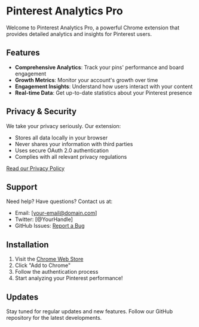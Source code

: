 # Pinterest Analytics Pro

Welcome to Pinterest Analytics Pro, a powerful Chrome extension that provides detailed analytics and insights for Pinterest users.

## Features

- **Comprehensive Analytics**: Track your pins' performance and board engagement
- **Growth Metrics**: Monitor your account's growth over time
- **Engagement Insights**: Understand how users interact with your content
- **Real-time Data**: Get up-to-date statistics about your Pinterest presence

## Privacy & Security

We take your privacy seriously. Our extension:
- Stores all data locally in your browser
- Never shares your information with third parties
- Uses secure OAuth 2.0 authentication
- Complies with all relevant privacy regulations

[Read our Privacy Policy](privacy-policy.html)

## Support

Need help? Have questions? Contact us at:
- Email: [your-email@domain.com]
- Twitter: [@YourHandle]
- GitHub Issues: [Report a Bug](https://github.com/yourusername/pinterest-analytics-pro/issues)

## Installation

1. Visit the [Chrome Web Store](link-to-your-extension)
2. Click "Add to Chrome"
3. Follow the authentication process
4. Start analyzing your Pinterest performance!

## Updates

Stay tuned for regular updates and new features. Follow our GitHub repository for the latest developments.
